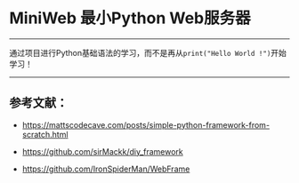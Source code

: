 # MiniWeb 最小Python Web服务器

---

通过项目进行Python基础语法的学习，而不是再从`print("Hello World !")`开始学习！

---

## 参考文献：

- https://mattscodecave.com/posts/simple-python-framework-from-scratch.html
- https://github.com/sirMackk/diy_framework

- https://github.com/IronSpiderMan/WebFrame